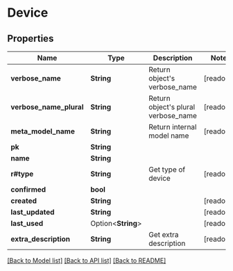 # Device

## Properties

Name | Type | Description | Notes
------------ | ------------- | ------------- | -------------
**verbose_name** | **String** | Return object's verbose_name | [readonly]
**verbose_name_plural** | **String** | Return object's plural verbose_name | [readonly]
**meta_model_name** | **String** | Return internal model name | [readonly]
**pk** | **String** |  | 
**name** | **String** |  | 
**r#type** | **String** | Get type of device | [readonly]
**confirmed** | **bool** |  | 
**created** | **String** |  | [readonly]
**last_updated** | **String** |  | [readonly]
**last_used** | Option<**String**> |  | [readonly]
**extra_description** | **String** | Get extra description | [readonly]

[[Back to Model list]](../README.md#documentation-for-models) [[Back to API list]](../README.md#documentation-for-api-endpoints) [[Back to README]](../README.md)


